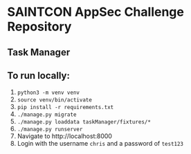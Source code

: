 # SAINTCON AppSec Challenge Repository

## Task Manager

To run locally:
----
1. ```python3 -m venv venv```
2. ```source venv/bin/activate```
3. ```pip install -r requirements.txt```
4. ```./manage.py migrate```
5. ```./manage.py loaddata taskManager/fixtures/*```
6. ```./manage.py runserver```
7. Navigate to http://localhost:8000
8. Login with the username `chris` and a password of `test123`

